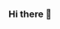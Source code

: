### Hi there 👋

<!--
**Ruler215/Ruler215** is a ✨ _special_ ✨ repository because its `README.md` (this file) appears on your GitHub profile.

Here are some ideas to get you started:

- 🔭 I’m currently working on multiple projects at once
- 🌱 I’m currently learning as much as I can on a daily basis.
- 👯 I’m looking to collaborate on veterans
- 🤔 I’m looking for help with veterans
- 💬 Ask me aboutanything
- 📫 How to reach me: ...Call 
- 😄 Pronouns are personal and refer to the person speaking
- ⚡ Fun fact: I love long walks in the person speaking
